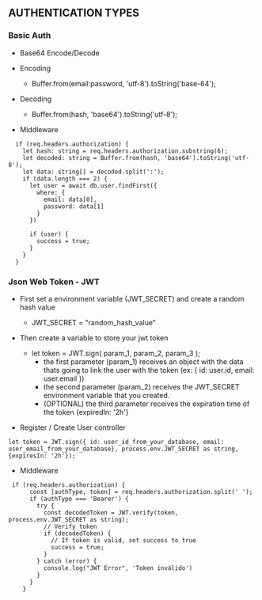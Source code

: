 ## AUTHENTICATION TYPES

### Basic Auth

- Base64 Encode/Decode
- Encoding
  - Buffer.from(email:password, 'utf-8').toString('base-64');
- Decoding
  - Buffer.from(hash, 'base64').toString('utf-8');

- Middleware

```
  if (req.headers.authorization) {
    let hash: string = req.headers.authorization.substring(6);
    let decoded: string = Buffer.from(hash, 'base64').toString('utf-8');
    let data: string[] = decoded.split(':');
    if (data.length === 2) {
      let user = await db.user.findFirst({
        where: {
          email: data[0],
          password: data[1]
        }
      })

      if (user) {
        success = true;
      }
    }
  }
```

### Json Web Token - JWT

- First set a environment variable (JWT_SECRET) and create a random hash value

  - JWT_SECRET = "random_hash_value"

- Then create a variable to store your jwt token

  - let token = JWT.sign( param_1, param_2, param_3 );
    - the first parameter (param_1) receives an object with the data thats going to link the user with the token (ex: { id: user.id, email: user.email })
    - the second parameter (param_2) receives the JWT_SECRET environment variable that you created.
    - (OPTIONAL) the third parameter receives the expiration time of the token {expiredIn: '2h'}

- Register / Create User controller

```
let token = JWT.sign({ id: user_id_from_your_database, email: user_email_from_your_database}, process.env.JWT_SECRET as string, {expiresIn: '2h'});
```

- Middleware

```
 if (req.headers.authorization) {
      const [authType, token] = req.headers.authorization.split(' ');
      if (authType === 'Bearer') {
        try {
          const decodedToken = JWT.verify(token, process.env.JWT_SECRET as string);
          // Verify token
          if (decodedToken) {
            // If token is valid, set success to true
            success = true;
          }
        } catch (error) {
          console.log("JWT Error", 'Token inválido')
        }
      }
    }
```

